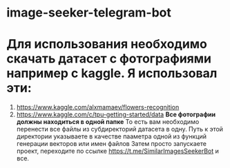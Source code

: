 # image-seeker-telegram-bot
# Для использования необходимо скачать датасет с фотографиями например с kaggle. Я использовал эти:
  1.	https://www.kaggle.com/alxmamaev/flowers-recognition
  2.	https://www.kaggle.com/c/tpu-getting-started/data
**Все фотографии должны находиться в одной папке**
То есть вам необходимо перенести все файлы из субдиректорий датасета в одну. 
Путь к этой директории указываете в качестве пааметра одной из функций генерации векторов или имен файлов
Затем просто запускаете проект, переходите по ссылке https://t.me/SimilarImagesSeekerBot и все.

